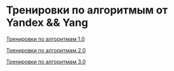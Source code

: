 # Тренировки по алгоритмым от Yandex && Yang

[Тренировки по алгоритмам 1.0]

[Тренировки по алгоритмам 1.0]: <https://yandex.ru/yaintern/algorithm-training_1>
[Тренировки по алгоритмам 2.0]

[Тренировки по алгоритмам 2.0]: <https://yandex.ru/yaintern/algorithm-training_2>
[Тренировки по алгоритмам 3.0]

[Тренировки по алгоритмам 3.0]: <https://yandex.ru/yaintern/algorithm-training>
